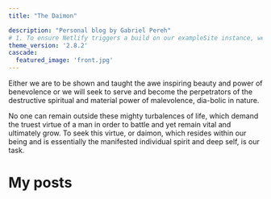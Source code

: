 ```yaml
---
title: "The Daimon"

description: "Personal blog by Gabriel Pereh"
# 1. To ensure Netlify triggers a build on our exampleSite instance, we need to change a file in the exampleSite directory.
theme_version: '2.8.2'
cascade:
  featured_image: 'front.jpg'
---
```

Either we are to be shown and taught the awe inspiring beauty and power of benevolence or we will seek to serve and become the perpetrators of the destructive spiritual and material power of malevolence, dia-bolic in nature.

No one can remain outside these mighty turbalences of life, which demand the truest virtue of a man in order to battle and yet remain vital and ultimately grow.
To seek this virtue, or daimon, which resides within our being and is essentially the manifested individual spirit and deep self, is our task.

# My posts